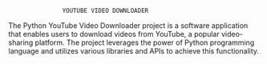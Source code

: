                    YOUTUBE VIDEO DOWNLOADER
                   
The Python YouTube Video Downloader project is a software application that enables users to download videos from YouTube, a popular video-sharing platform. The project leverages the power of Python programming language and utilizes various libraries and APIs to achieve this functionality.
